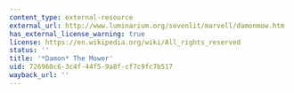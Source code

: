 ```yaml
---
content_type: external-resource
external_url: http://www.luminarium.org/sevenlit/marvell/damonmow.htm
has_external_license_warning: true
license: https://en.wikipedia.org/wiki/All_rights_reserved
status: ''
title: '*Damon* The Mower'
uid: 726960c6-3c4f-44f5-9a8f-cf7c9fc7b517
wayback_url: ''
---
```

